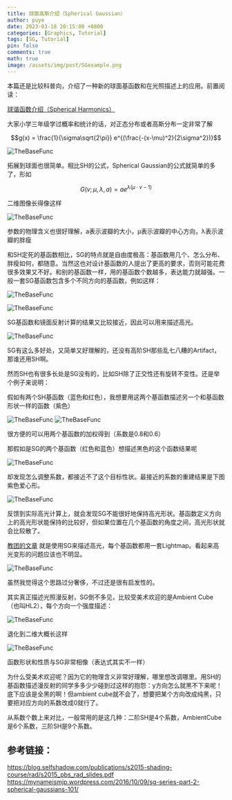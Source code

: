 ```yaml
---
title: 球面高斯介绍（Spherical Gaussian）
author: puye
date: 2023-03-18 20:15:00 +0800
categories: [Graphics, Tutorial]
tags: [SG, Tutorial]
pin: false
comments: true
math: true
image: /assets/img/post/SGexample.png
---
```



本篇还是比较科普向，介绍了一种新的球面基函数和在光照描述上的应用。前置阅读：

[球谐函数介绍（Spherical Harmonics）](https://puye.blog/posts/SH-Introduction-CN/)



大家小学三年级学过概率和统计的话，对正态分布或者高斯分布一定非常了解

$$g(x) = \frac{1}{\sigma\sqrt{2\pi}} e^{(\frac{-(x-\mu)^2}{2\sigma^2})}$$

![TheBaseFunc](https://pic4.zhimg.com/v2-f1305ab211c90bb48181483c29909b5f_r.jpg)


拓展到球面也很简单。相比SH的公式，Spherical Gaussian的公式就简单的多了，形如

$$G(v; \mu,\lambda,a) = ae^{\lambda(\mu\cdot v - 1)}$$


二维图像长得像这样

![TheBaseFunc](https://pic1.zhimg.com/v2-9e027f3a8954b4a359da6d19af2e55cc_b.jpg)


参数的物理含义也很好理解，a表示波瓣的大小，μ表示波瓣的中心方向，λ表示波瓣的胖瘦

和SH定死的基函数相比，SG的特点就是自由度极高：基函数用几个、怎么分布、胖瘦如何，都随意。当然这也对设计基函数的人提出了更高的要求，否则可能花费很多效果又不好。和别的基函数一样，用的基函数个数越多，表达能力就越强。一般一套SG基函数包含多个不同方向的基函数，例如这样：

![TheBaseFunc](https://pic3.zhimg.com/v2-6c09fac727b31d465e0b2a077d12d896_r.jpg)

![TheBaseFunc](https://pic1.zhimg.com/v2-1bde4691583655e7653073b68a66da30_b.jpg)

SG基函数和镜面反射计算的结果又比较接近，因此可以用来描述高光。

![TheBaseFunc](https://pic4.zhimg.com/v2-7cfb9883596a1175850654a8cb0a4f77_r.jpg)


SG有这么多好处，又简单又好理解的，还没有高阶SH那些乱七八糟的Artifact，那谁还用SH啊。

然而SH也有很多长处是SG没有的，比如SH除了正交性还有旋转不变性。还是举个例子来说明：

假如有两个SH基函数（蓝色和红色），我想要用这两个基函数描述另一个和基函数形状一样的函数（紫色）

![TheBaseFunc](https://pic3.zhimg.com/v2-fa0ce2b0bee52004ab376f059687eb8e_b.jpg)
![TheBaseFunc](https://pic3.zhimg.com/v2-f573dbd6910bc414a70cc6e21636ccea_b.jpg)


很方便的可以用两个基函数的加权得到（系数是0.8和0.6）

那假如是SG的两个基函数（红色和蓝色）想描述黑色的这个函数结果呢

![TheBaseFunc](https://pic4.zhimg.com/v2-7d7ca6d4a37c46caedf15f8db18506ef_b.jpg)

却发现怎么调整系数，都接近不了这个目标性状。最接近的系数的重建结果是下图紫色爱心形。

![TheBaseFunc](https://pic3.zhimg.com/v2-f8a095c76ac471e6e0ce172dfbb47df2_b.jpg)




反馈到实际高光计算上，就会发现SG不能很好地保持高光形状。基函数定义方向上的高光形状能保持的比较好，但如果位置在几个基函数的角度之间，高光形状就会比较散了。

[教团的文章](https://blog.selfshadow.com/publications/s2015-shading-course/rad/s2015_pbs_rad_slides.pdf) 就是使用SG来描述高光，每个基函数都用一套Lightmap。看起来高光变形的问题应该也不明显。

![TheBaseFunc](https://pic2.zhimg.com/v2-2889f6171aaea148cefc26951922cfb5_r.jpg)



虽然我觉得这个思路过分奢侈，不过还是很有启发性的。

其实真正描述光照漫反射，SG倒不多见，比较受美术欢迎的是Ambient Cube（也叫HL2），每个方向一个强度描述：

![TheBaseFunc](https://pic3.zhimg.com/v2-5057e73a7e07948809bcd2a6284fccce_r.jpg)



退化到二维大概长这样

![TheBaseFunc](https://pic3.zhimg.com/v2-6520b696924a38a974ab0aebbf9a68f2_b.jpg)


函数形状和性质与SG非常相像（表达式其实不一样）

为什么受美术欢迎呢？因为它的物理含义非常好理解，哪里想改调哪里。用SH的基函数描述漫反射的同学多多少少碰到过这样的抱怨：y方向怎么就黑不下来呢！底下应该是全黑的啊！但ambient cube就不会了，想要把某个方向改成纯黑，只要把对应方向的系数改成0就行了。

从系数个数上来对比，一般常用的是这几种：二阶SH是4个系数，AmbientCube是6个系数，三阶SH是9个系数。



## 参考链接：

https://blog.selfshadow.com/publications/s2015-shading-course/rad/s2015_pbs_rad_slides.pdf
https://mynameismjp.wordpress.com/2016/10/09/sg-series-part-2-spherical-gaussians-101/
